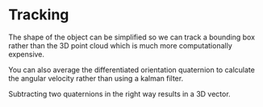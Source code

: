 # Tracking

The shape of the object can be simplified so we can track a bounding box rather than the 3D point cloud which is much more computationally expensive.

You can also average the differentiated orientation quaternion to calculate the angular velocity rather than using a kalman filter.

Subtracting two quaternions in the right way results in a 3D vector.